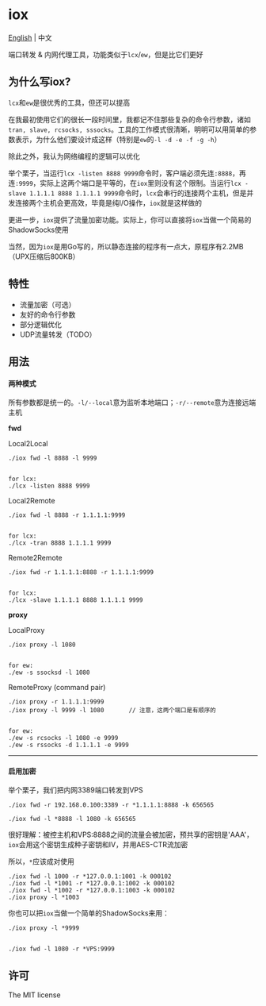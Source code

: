 # iox

[English](https://github.com/EddieIvan01/iox) | 中文

端口转发 & 内网代理工具，功能类似于`lcx`/`ew`，但是比它们更好

## 为什么写iox?

`lcx`和`ew`是很优秀的工具，但还可以提高

在我最初使用它们的很长一段时间里，我都记不住那些复杂的命令行参数，诸如`tran, slave, rcsocks, sssocks`。工具的工作模式很清晰，明明可以用简单的参数表示，为什么他们要设计成这样（特别是`ew`的`-l -d -e -f -g -h`）

除此之外，我认为网络编程的逻辑可以优化

举个栗子，当运行`lcx -listen 8888 9999`命令时，客户端必须先连`:8888`，再连`:9999`，实际上这两个端口是平等的，在`iox`里则没有这个限制。当运行`lcx -slave 1.1.1.1 8888 1.1.1.1 9999`命令时，`lcx`会串行的连接两个主机，但是并发连接两个主机会更高效，毕竟是纯I/O操作，`iox`就是这样做的

更进一步，`iox`提供了流量加密功能。实际上，你可以直接将`iox`当做一个简易的ShadowSocks使用

当然，因为`iox`是用Go写的，所以静态连接的程序有一点大，原程序有2.2MB（UPX压缩后800KB）

## 特性

+ 流量加密（可选）
+ 友好的命令行参数
+ 部分逻辑优化
+ UDP流量转发（TODO）

## 用法

#### 两种模式

所有参数都是统一的。`-l/--local`意为监听本地端口；`-r/--remote`意为连接远端主机

**fwd**

Local2Local

```
./iox fwd -l 8888 -l 9999


for lcx:
./lcx -listen 8888 9999
```

Local2Remote

```
./iox fwd -l 8888 -r 1.1.1.1:9999


for lcx:
./lcx -tran 8888 1.1.1.1 9999
```

Remote2Remote

```
./iox fwd -r 1.1.1.1:8888 -r 1.1.1.1:9999


for lcx:
./lcx -slave 1.1.1.1 8888 1.1.1.1 9999
```

**proxy**

LocalProxy

```
./iox proxy -l 1080


for ew:
./ew -s ssocksd -l 1080
```

RemoteProxy (command pair)

```
./iox proxy -r 1.1.1.1:9999
./iox proxy -l 9999 -l 1080       // 注意，这两个端口是有顺序的


for ew:
./ew -s rcsocks -l 1080 -e 9999
./ew -s rssocks -d 1.1.1.1 -e 9999
```

***

#### 启用加密

举个栗子，我们把内网3389端口转发到VPS

```
./iox fwd -r 192.168.0.100:3389 -r *1.1.1.1:8888 -k 656565

./iox fwd -l *8888 -l 1080 -k 656565
```

很好理解：被控主机和VPS:8888之间的流量会被加密，预共享的密钥是'AAA'，`iox`会用这个密钥生成种子密钥和IV，并用AES-CTR流加密

所以，`*`应该成对使用

```
./iox fwd -l 1000 -r *127.0.0.1:1001 -k 000102
./iox fwd -l *1001 -r *127.0.0.1:1002 -k 000102
./iox fwd -l *1002 -r *127.0.0.1:1003 -k 000102
./iox proxy -l *1003
```

你也可以把`iox`当做一个简单的ShadowSocks来用：

```
./iox proxy -l *9999


./iox fwd -l 1080 -r *VPS:9999
```

## 许可

The MIT license

